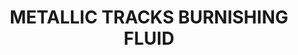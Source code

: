---
layout: product
title: "METALLIC TRACKS BURNISHING FLUID"
price: "900" 
desc: "Sredstvo za patiniranje metalnih gusenica"
img_path: "/assets/img/A.MIG-2020.webp"
brand: "AMMO"
available: false
special_offer: true
new: false
soon: false
cat: "070000"
subcat: "070100"
subsubcat: "070105"
sifra: "A.MIG-2020"
popular: false
---